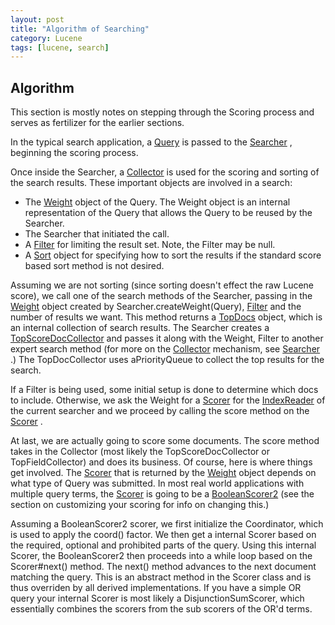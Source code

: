```yaml
---
layout: post
title: "Algorithm of Searching"
category: Lucene
tags: [lucene, search]
---
```


## Algorithm

This section is mostly notes on stepping through the Scoring process and serves as fertilizer for the earlier sections.

In the typical search application, a [Query](http://lucene.apache.org/core/3_6_0/api/core/org/apache/lucene/search/Query.html) is passed to the [Searcher](http://lucene.apache.org/core/3_6_0/api/core/org/apache/lucene/search/Searcher.html) , beginning the scoring process.

Once inside the Searcher, a [Collector](http://lucene.apache.org/core/3_6_0/api/core/org/apache/lucene/search/Collector.html) is used for the scoring and sorting of the search results. These important objects are involved in a search:

* The [Weight](http://lucene.apache.org/core/3_6_0/api/core/org/apache/lucene/search/Weight.html) object of the Query. The Weight object is an internal representation of the Query that allows the Query to be reused by the Searcher.
* The Searcher that initiated the call.
* A [Filter](http://lucene.apache.org/core/3_6_0/api/core/org/apache/lucene/search/Filter.html) for limiting the result set. Note, the Filter may be null.
* A [Sort](http://lucene.apache.org/core/3_6_0/api/core/org/apache/lucene/search/Sort.html) object for specifying how to sort the results if the standard score based sort method is not desired.

Assuming we are not sorting (since sorting doesn't effect the raw Lucene score), we call one of the search methods of the Searcher, passing in the [Weight](http://lucene.apache.org/core/3_6_0/api/core/org/apache/lucene/search/Weight.html) object created by Searcher.createWeight(Query), [Filter](http://lucene.apache.org/core/3_6_0/api/core/org/apache/lucene/search/Filter.html) and the number of results we want. This method returns a [TopDocs](http://lucene.apache.org/core/3_6_0/api/core/org/apache/lucene/search/TopDocs.html) object, which is an internal collection of search results. The Searcher creates a [TopScoreDocCollector](http://lucene.apache.org/core/3_6_0/api/core/org/apache/lucene/search/TopScoreDocCollector.html) and passes it along with the Weight, Filter to another expert search method (for more on the [Collector](http://lucene.apache.org/core/3_6_0/api/core/org/apache/lucene/search/Collector.html) mechanism, see [Searcher](http://lucene.apache.org/core/3_6_0/api/core/org/apache/lucene/search/Searcher.html) .) The TopDocCollector uses aPriorityQueue to collect the top results for the search.

If a Filter is being used, some initial setup is done to determine which docs to include. Otherwise, we ask the Weight for a [Scorer](http://lucene.apache.org/core/3_6_0/api/core/org/apache/lucene/search/Scorer.html) for the [IndexReader](http://lucene.apache.org/core/3_6_0/api/core/org/apache/lucene/index/IndexReader.html) of the current searcher and we proceed by calling the score method on the [Scorer](http://lucene.apache.org/core/3_6_0/api/core/org/apache/lucene/search/Scorer.html) .

At last, we are actually going to score some documents. The score method takes in the Collector (most likely the TopScoreDocCollector or TopFieldCollector) and does its business. Of course, here is where things get involved. The [Scorer](http://lucene.apache.org/core/3_6_0/api/core/org/apache/lucene/search/Scorer.html) that is returned by the [Weight](http://lucene.apache.org/core/3_6_0/api/core/org/apache/lucene/search/Weight.html) object depends on what type of Query was submitted. In most real world applications with multiple query terms, the [Scorer](http://lucene.apache.org/core/3_6_0/api/core/org/apache/lucene/search/Scorer.html) is going to be a [BooleanScorer2](http://svn.apache.org/viewvc/lucene/dev/trunk/lucene/core/src/java/org/apache/lucene/search/BooleanScorer2.java?view=log) (see the section on customizing your scoring for info on changing this.)

Assuming a BooleanScorer2 scorer, we first initialize the Coordinator, which is used to apply the coord() factor. We then get a internal Scorer based on the required, optional and prohibited parts of the query. Using this internal Scorer, the BooleanScorer2 then proceeds into a while loop based on the Scorer#next() method. The next() method advances to the next document matching the query. This is an abstract method in the Scorer class and is thus overriden by all derived implementations. If you have a simple OR query your internal Scorer is most likely a DisjunctionSumScorer, which essentially combines the scorers from the sub scorers of the OR'd terms.